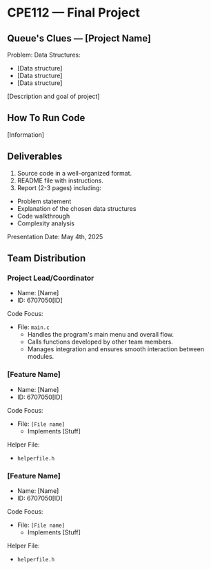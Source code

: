# CPE112 — Final Project
## Queue's Clues — [Project Name]
Problem: 
Data Structures:
- [Data structure]
- [Data structure]
- [Data structure]

[Description and goal of project]

## How To Run Code
[Information]

## Deliverables

1. Source code in a well-organized format.
2. README file with instructions.
3. Report (2-3 pages) including:
  - Problem statement
  - Explanation of the chosen data structures
  - Code walkthrough
  - Complexity analysis

Presentation Date: May 4th, 2025

## Team Distribution

### Project Lead/Coordinator

- Name: [Name]
- ID: 6707050[ID]

Code Focus:

- File: `main.c`
    - Handles the program's main menu and overall flow.
    - Calls functions developed by other team members.
    - Manages integration and ensures smooth interaction between modules.

### [Feature Name]

- Name: [Name]
- ID: 6707050[ID]

Code Focus:

- File: `[File name]`
  - Implements [Stuff]

Helper File:

- `helperfile.h`

### [Feature Name]

- Name: [Name]
- ID: 6707050[ID]

Code Focus:

- File: `[File name]`
  - Implements [Stuff]

Helper File:

- `helperfile.h`
